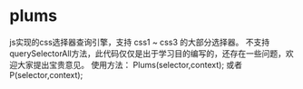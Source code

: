 plums
=====

js实现的css选择器查询引擎，支持 css1 ~ css3 的大部分选择器。
不支持querySelectorAll方法，此代码仅仅是出于学习目的编写的，还存在一些问题，欢迎大家提出宝贵意见。
使用方法：
Plums(selector,context); 
或者
P(selector,context);
